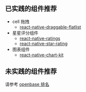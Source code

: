 ## 已实践的组件推荐
+ cell 拖拽
    + [react-native-draggable-flatlist](https://github.com/computerjazz/react-native-draggable-flatlist)
+ 星星评分组件
    + [react-native-ratings](https://github.com/Monte9/react-native-ratings)
    + [react-native-star-rating](https://github.com/djchie/react-native-star-rating)
+ 图表组件
    + [react-native-chart-kit](https://github.com/indiespirit/react-native-chart-kit)


## 未实践的组件推荐
请参考 [openbase 排名](https://openbase.com/categories/js-react-native)